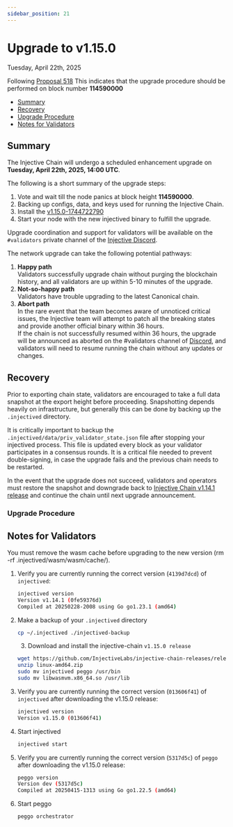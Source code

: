 ```yaml
---
sidebar_position: 21
---
```


# Upgrade to v1.15.0

Tuesday, April 22th, 2025

Following [Proposal 518](https://hub.injective.network/proposals/518) This indicates that the upgrade procedure should be performed on block number **114590000**

* [Summary](#summary)
* [Recovery](#recovery)
* [Upgrade Procedure](#upgrade-procedure)
* [Notes for Validators](#notes-for-validators)

## Summary

The Injective Chain will undergo a scheduled enhancement upgrade on **Tuesday, April 22th, 2025, 14:00 UTC**.

The following is a short summary of the upgrade steps:

1. Vote and wait till the node panics at block height **114590000**.
2. Backing up configs, data, and keys used for running the Injective Chain.
3. Install the [v1.15.0-1744722790](https://github.com/InjectiveLabs/injective-chain-releases/releases/tag/v1.15.0-1744722790)
4. Start your node with the new injectived binary to fulfill the upgrade.

Upgrade coordination and support for validators will be available on the `#validators` private channel of the [Injective Discord](https://discord.gg/injective).

The network upgrade can take the following potential pathways:

1. **Happy path**\
   Validators successfully upgrade chain without purging the blockchain history, and all validators are up within 5-10 minutes of the upgrade.
2. **Not-so-happy path**\
   Validators have trouble upgrading to the latest Canonical chain.
3. **Abort path**\
   In the rare event that the team becomes aware of unnoticed critical issues, the Injective team will attempt to patch all the breaking states and provide another official binary within 36 hours.\
   If the chain is not successfully resumed within 36 hours, the upgrade will be announced as aborted on the #validators channel of [Discord](https://discord.gg/injective), and validators will need to resume running the chain without any updates or changes.

## Recovery

Prior to exporting chain state, validators are encouraged to take a full data snapshot at the export height before proceeding. Snapshotting depends heavily on infrastructure, but generally this can be done by backing up the `.injectived` directory.

It is critically important to backup the `.injectived/data/priv_validator_state.json` file after stopping your injectived process. This file is updated every block as your validator participates in a consensus rounds. It is a critical file needed to prevent double-signing, in case the upgrade fails and the previous chain needs to be restarted.

In the event that the upgrade does not succeed, validators and operators must restore the snapshot and downgrade back to [Injective Chain v1.14.1 release](https://github.com/InjectiveLabs/injective-chain-releases/releases/tag/v1.14.1-1740773301) and continue the chain until next upgrade announcement.

### Upgrade Procedure

## Notes for Validators

You must remove the wasm cache before upgrading to the new version (rm -rf .injectived/wasm/wasm/cache/).

1.  Verify you are currently running the correct version (`4139d7dcd`) of `injectived`:

    ```bash
    injectived version
    Version v1.14.1 (0fe59376d)
    Compiled at 20250228-2008 using Go go1.23.1 (amd64)
    ```
2.  Make a backup of your `.injectived` directory

    ```bash
    cp ~/.injectived ./injectived-backup
    ```

    3. Download and install the injective-chain `v1.15.0 release`

    ```bash
    wget https://github.com/InjectiveLabs/injective-chain-releases/releases/download/v1.15.0-1744722790/linux-amd64.zip 
    unzip linux-amd64.zip
    sudo mv injectived peggo /usr/bin
    sudo mv libwasmvm.x86_64.so /usr/lib
    ```
3.  Verify you are currently running the correct version (`013606f41`) of `injectived` after downloading the v1.15.0 release:

    ```bash
    injectived version
    Version v1.15.0 (013606f41)
    ```
4.  Start injectived

    ```bash
    injectived start
    ```
5.  Verify you are currently running the correct version (`5317d5c`) of `peggo` after downloading the v1.15.0 release:

    ```bash
    peggo version
    Version dev (5317d5c)
    Compiled at 20250415-1313 using Go go1.22.5 (amd64)
    ```
6.  Start peggo

    ```bash
    peggo orchestrator
    ```
